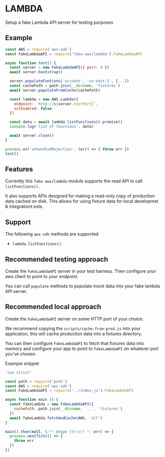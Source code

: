 # LAMBDA

Setup a fake Lambda API server for testing purposes

## Example

```js
const AWS = require('aws-sdk')
const FakeLambdaAPI = require('fake-aws/lambda').FakeLambdaAPI

async function test() {
  const server = new FakeLambdaAPI({ port: 0 })
  await server.bootstrap()

  server.populateFuntions('account', 'us-east-1', [...])
  const cachePath = path.join(__dirname, 'fixtures')
  await server.populateFromCache(cachePath)

  const lambda = new AWS.Lambda({
    endpoint: `http://${server.hostPort}`,
    sslEnabled: false
  })

  const data = await lambda.listFunctions().promise()
  console.log('list of functions', data)

  await server.close()
}

process.on('unhandledRejection', (err) => { throw err })
test()
```

## Features

Currently this `fake-aws/lambda` module supports the read API
to call `listFunctions()`.

It also supports APIs designed for making a read-only copy of
production data cached on disk. This allows for using fixture
data for local developmet & integrationt ests.

## Support

The following `aws-sdk` methods are supported

 - `lambda.listFunctions()`

## Recommended testing approach

Create the `FakeLambdaAPI` server in your test harness. Then
configure your aws client to point to your endpoint.

You can call `populate` methods to populate mock data into your
fake lambda API server.

## Recommended local approach

Create the `FakeLambdaAPI` server on some HTTP port of your
choice.

We recommend copying the `scripts/cache-from-prod.js` into your
application, this will cache production data into a fixtures
directory.

You can then configure `FakeLambdaAPI` to fetch that fixtures
data into memory and configure your app to point to `FakeLambdaAPI`
on whatever port you've chosen.

Example snippet

```js
'use strict'

const path = require('path')
const AWS = require('aws-sdk')
const FakeLambdaAPI = require('../index.js').FakeLambdaAPI

async function main () {
  const fakeLambda = new FakeLambdaAPI({
    cachePath: path.join(__dirname, '..', 'fixtures')
  })
  await fakeLambda.fetchAndCache(AWS, 'all')
}

main().then(null, (/** @type {Error} */ err) => {
  process.nextTick(() => {
    throw err
  })
})
```
